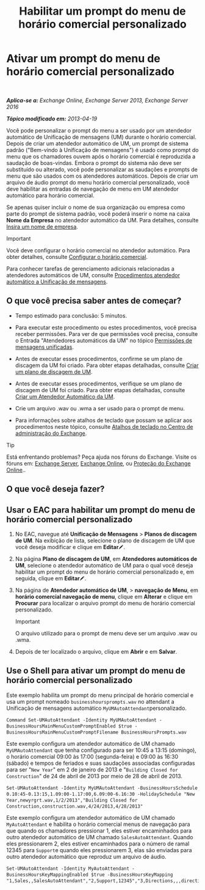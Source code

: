 ﻿---
title: 'Habilitar um prompt do menu de horário comercial personalizado'
TOCTitle: Ativar um prompt do menu de horário comercial personalizado
ms:assetid: 89053e84-3490-4dc6-ade3-9b6c5dbf4020
ms:mtpsurl: https://technet.microsoft.com/pt-br/library/Bb232116(v=EXCHG.150)
ms:contentKeyID: 50556223
ms.date: 05/22/2018
mtps_version: v=EXCHG.150
ms.translationtype: MT
---

# Ativar um prompt do menu de horário comercial personalizado

 

_**Aplica-se a:** Exchange Online, Exchange Server 2013, Exchange Server 2016_

_**Tópico modificado em:** 2013-04-19_

Você pode personalizar o prompt do menu a ser usado por um atendedor automático de Unificação de mensagens (UM) durante o horário comercial. Depois de criar um atendedor automático de UM, um prompt de sistema padrão ("Bem-vindo à Unificação de mensagens") é usado como prompt do menu que os chamadores ouvem após o horário comercial é reproduzida a saudação de boas-vindas. Embora o prompt do sistema não deve ser substituído ou alterado, você pode personalizar as saudações e prompts de menu que são usados com os atendedores automáticos. Depois de criar um arquivo de áudio prompt do menu horário comercial personalizado, você deve habilitar as entradas de navegação de menu em UM atendedor automático para horário comercial.

Se apenas quiser incluir o nome de sua organização ou empresa como parte do prompt de sistema padrão, você poderá inserir o nome na caixa **Nome da Empresa** no atendedor automático da UM. Para detalhes, consulte [Insira um nome de empresa](enter-a-business-name-exchange-2013-help.md).


> [!IMPORTANT]
> Você deve configurar o horário comercial no atendedor automático. Para obter detalhes, consulte <A href="configure-business-hours-exchange-2013-help.md">Configurar o horário comercial</A>.



Para conhecer tarefas de gerenciamento adicionais relacionadas a atendedores automáticos de UM, consulte [Procedimentos atendedor automático a Unificação de mensagens](um-auto-attendant-procedures-exchange-2013-help.md).

## O que você precisa saber antes de começar?

  - Tempo estimado para conclusão: 5 minutos.

  - Para executar este procedimento ou estes procedimentos, você precisa receber permissões. Para ver de que permissões você precisa, consulte o Entrada "Atendedores automáticos da UM" no tópico [Permissões de mensagens unificadas](unified-messaging-permissions-exchange-2013-help.md).

  - Antes de executar esses procedimentos, confirme se um plano de discagem da UM foi criado. Para obter etapas detalhadas, consulte [Criar um plano de discagem de UM](create-a-um-dial-plan-exchange-2013-help.md).

  - Antes de executar esses procedimentos, verifique se um plano de discagem de UM foi criado. Para obter etapas detalhadas, consulte [Criar um Atendedor Automático da UM](create-a-um-auto-attendant-exchange-2013-help.md).

  - Crie um arquivo .wav ou .wma a ser usado para o prompt de menu.

  - Para informações sobre atalhos de teclado que possam se aplicar aos procedimentos neste tópico, consulte [Atalhos de teclado no Centro de administração do Exchange](keyboard-shortcuts-in-the-exchange-admin-center-exchange-online-protection-help.md).


> [!TIP]
> Está enfrentando problemas? Peça ajuda nos fóruns do Exchange. Visite os fóruns em: <A href="https://go.microsoft.com/fwlink/p/?linkid=60612">Exchange Server</A>, <A href="https://go.microsoft.com/fwlink/p/?linkid=267542">Exchange Online</A>, ou <A href="https://go.microsoft.com/fwlink/p/?linkid=285351">Proteção do Exchange Online</A>..



## O que você deseja fazer?

## Usar o EAC para habilitar um prompt do menu de horário comercial personalizado

1.  No EAC, navegue até **Unificação de Mensagens** \> **Planos de discagem de UM**. Na exibição de lista, selecione o plano de discagem de UM que você deseja modificar e clique em **Editar**![Ícone de edição](images/JJ218640.6f53ccb2-1f13-4c02-bea0-30690e6ea71d(EXCHG.150).gif "Ícone de edição").

2.  Na página **Plano de discagem de UM**, em **Atendedores automáticos de UM**, selecione o atendedor automático de UM para o qual você deseja habilitar um prompt do menu de horário comercial personalizado e, em seguida, clique em **Editar**![Ícone de edição](images/JJ218640.6f53ccb2-1f13-4c02-bea0-30690e6ea71d(EXCHG.150).gif "Ícone de edição").

3.  Na página de **Atendedor automático de UM**, \> **navegação de Menu**, em **horário comercial navegação de menu**, clique em **Alterar** e clique em **Procurar** para localizar o arquivo prompt do menu de horário comercial personalizado.
    

    > [!IMPORTANT]
    > O arquivo utilizado para o prompt de menu deve ser um arquivo .wav ou .wma.



4.  Depois de ter localizado o arquivo, clique em **Abrir** e em **Salvar**.

## Use o Shell para ativar um prompt do menu de horário comercial personalizado

Este exemplo habilita um prompt do menu principal de horário comercial e usa um prompt nomeado `businesshoursprompts.wav` no attendant a Unificação de mensagens automático `MyUMAutoAttendant`personalizado.

    Command Set-UMAutoAttendant -Identity MyUMAutoAttendant -BusinessHoursMainMenuCustomPromptEnabled $true -BusinessHoursMainMenuCustomPromptFilename BusinessHoursPrompts.wav

Este exemplo configura um atendedor automático de UM chamado `MyUMAutoAttendant` que tenha configurado para ser 10:45 a 13:15 (domingo), o horário comercial 09:00 às 17:00 (segunda-feira) e 09:00 às 16:30 (sábado) e tempos de feriados e suas saudações associadas configuradas para ser "`New Year`" em 2 de janeiro de 2013 e "`Building Closed for Construction`" de 24 de abril de 2013 por meio de 28 de abril de 2013.

    Set-UMAutoAttendant -Identity MyUMAutoAttendant -BusinessHoursSchedule 0.10:45-0.13:15,1.09:00-1.17:00,6.09:00-6.16:30 -HolidaySchedule "New Year,newyrgrt.wav,1/2/2013","Building Closed for Construction,construction.wav,4/24/2013,4/28/2013"

Este exemplo configura um atendedor automático de UM chamado `MyAutoAttendant` e habilita o horário comercial menus de navegação para que quando os chamadores pressionar 1, eles estiver encaminhados para outro atendedor automático de UM chamado `SalesAutoAttendant`. Quando eles pressionarem 2, eles estiver encaminhados para o número de ramal 12345 para `Support`e quando eles pressionarem 3, elas são enviadas para outro atendedor automático que reproduz um arquivo de áudio.

    Set-UMAutoAttendant -Identity MyAutoAttendant - BusinessHoursKeyMappingEnabled $true -BusinessHoursKeyMapping "1,Sales,,SalesAutoAttendant","2,Support,12345","3,Directions,,,directions.wav"

